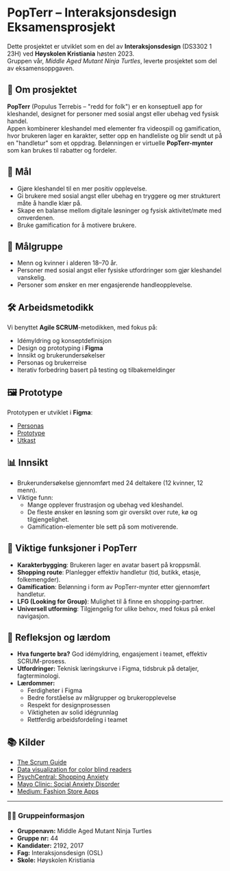 # PopTerr – Interaksjonsdesign Eksamensprosjekt

Dette prosjektet er utviklet som en del av **Interaksjonsdesign** (DS3302 1 23H) ved **Høyskolen Kristiania** høsten 2023.  
Gruppen vår, *Middle Aged Mutant Ninja Turtles*, leverte prosjektet som del av eksamensoppgaven.

## 📖 Om prosjektet
**PopTerr** (Populus Terrebis – "redd for folk") er en konseptuell app for kleshandel, designet for personer med sosial angst eller ubehag ved fysisk handel.  
Appen kombinerer kleshandel med elementer fra videospill og gamification, hvor brukeren lager en karakter, setter opp en handleliste og blir sendt ut på en "handletur" som et oppdrag. Belønningen er virtuelle **PopTerr-mynter** som kan brukes til rabatter og fordeler.

## 🎯 Mål
- Gjøre kleshandel til en mer positiv opplevelse.
- Gi brukere med sosial angst eller ubehag en tryggere og mer strukturert måte å handle klær på.
- Skape en balanse mellom digitale løsninger og fysisk aktivitet/møte med omverdenen.
- Bruke gamification for å motivere brukere.

## 👥 Målgruppe
- Menn og kvinner i alderen 18–70 år.
- Personer med sosial angst eller fysiske utfordringer som gjør kleshandel vanskelig.
- Personer som ønsker en mer engasjerende handleopplevelse.

## 🛠️ Arbeidsmetodikk
Vi benyttet **Agile SCRUM**-metodikken, med fokus på:
- Idémyldring og konseptdefinisjon
- Design og prototyping i **Figma**
- Innsikt og brukerundersøkelser
- Personas og brukerreise
- Iterativ forbedring basert på testing og tilbakemeldinger

## 🖼️ Prototype
Prototypen er utviklet i **Figma**:

- [Personas](https://www.figma.com/file/qfVKtHN9nAYEJaJp1TIEP7/Personas?type=design&node-id=0%3A1&mode=design)  
- [Prototype](https://www.figma.com/file/lXqA8lxXASCBfPTJNmZ8H0/Populus-Terrebis?type=design&node-id=0%3A1&mode=design)  
- [Utkast](https://www.figma.com/file/bYDk9DTooV8u55fZC6woka/Utkast?type=design&node-id=0%3A1&mode=design)  

## 📊 Innsikt
- Brukerundersøkelse gjennomført med 24 deltakere (12 kvinner, 12 menn).
- Viktige funn:  
  - Mange opplever frustrasjon og ubehag ved kleshandel.  
  - De fleste ønsker en løsning som gir oversikt over rute, kø og tilgjengelighet.  
  - Gamification-elementer ble sett på som motiverende.

## 🧩 Viktige funksjoner i PopTerr
- **Karakterbygging**: Brukeren lager en avatar basert på kroppsmål.  
- **Shopping route**: Planlegger effektiv handletur (tid, butikk, etasje, folkemengder).  
- **Gamification**: Belønning i form av PopTerr-mynter etter gjennomført handletur.  
- **LFG (Looking for Group)**: Mulighet til å finne en shopping-partner.  
- **Universell utforming**: Tilgjengelig for ulike behov, med fokus på enkel navigasjon.  

## 🤔 Refleksjon og lærdom
- **Hva fungerte bra?** God idémyldring, engasjement i teamet, effektiv SCRUM-prosess.  
- **Utfordringer:** Teknisk læringskurve i Figma, tidsbruk på detaljer, fagterminologi.  
- **Lærdommer:**  
  - Ferdigheter i Figma  
  - Bedre forståelse av målgrupper og brukeropplevelse  
  - Respekt for designprosessen  
  - Viktigheten av solid idégrunnlag  
  - Rettferdig arbeidsfordeling i teamet  

## 📚 Kilder
- [The Scrum Guide](https://scrumguides.org/scrum-guide.html)  
- [Data visualization for color blind readers](https://www.datylon.com/blog/data-visualization-for-colorblind-readers)  
- [PsychCentral: Shopping Anxiety](https://psychcentral.com/blog/ocd-and-shopping-anxiety)  
- [Mayo Clinic: Social Anxiety Disorder](https://www.mayoclinic.org/diseases-conditions/social-anxiety-disorder/diagnosis-treatment/drc-20353567)  
- [Medium: Fashion Store Apps](https://medium.com/@insightlancer/how-a-fashion-store-mobile-app-can-benefit-your-clothing-business-5c71294bac55)  

---

### 👨‍💻 Gruppeinformasjon
- **Gruppenavn:** Middle Aged Mutant Ninja Turtles  
- **Gruppe nr:** 44  
- **Kandidater:** 2192, 2017  
- **Fag:** Interaksjonsdesign (OSL)  
- **Skole:** Høyskolen Kristiania  

